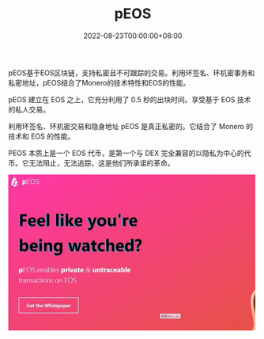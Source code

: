﻿---
title: "pEOS"
description: "pEOS基于EOS区块链，支持私密且不可跟踪的交易。利用环签名、环机密事务和私密地址，pEOS结合了"
date: 2022-08-23T00:00:00+08:00
lastmod: 2022-08-23T00:00:00+08:00
draft: false
authors: ["seven"]
featuredImage: "peos.png"
tags: ["Other","pEOS"]
categories: ["nfts"]
nfts: ["Other"]
blockchain: "EOS"
website: "https://peos.one/"
twitter: "https://twitter.com/peos_one"
discord: ""
telegram: "https://t.me/pEOSone"
github: ""
youtube: ""
twitch: ""
facebook: ""
instagram: ""
reddit: ""
medium: "https://medium.com/@pEOS_one"
steam: ""
gitbook: ""
googleplay: ""
appstore: ""
status: "Live"
weight: 
lightgallery: true
toc: true
pinned: false
recommend: false
recommend1: false
---
pEOS基于EOS区块链，支持私密且不可跟踪的交易。利用环签名、环机密事务和私密地址，pEOS结合了Monero的技术特性和EOS的性能。

pEOS 建立在 EOS 之上，它充分利用了 0.5 秒的出块时间。享受基于 EOS 技术的私人交易。

利用环签名、环机密交易和隐身地址 pEOS 是真正私密的。它结合了 Monero 的技术和 EOS 的性能。

PEOS 本质上是一个 EOS 代币，是第一个与 DEX 完全兼容的以隐私为中心的代币。它无法阻止，无法追踪，这是他们所承诺的革命。

![1](1661217725776.jpg)